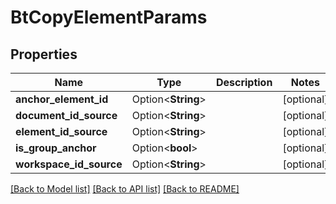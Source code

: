 # BtCopyElementParams

## Properties

Name | Type | Description | Notes
------------ | ------------- | ------------- | -------------
**anchor_element_id** | Option<**String**> |  | [optional]
**document_id_source** | Option<**String**> |  | [optional]
**element_id_source** | Option<**String**> |  | [optional]
**is_group_anchor** | Option<**bool**> |  | [optional]
**workspace_id_source** | Option<**String**> |  | [optional]

[[Back to Model list]](../README.md#documentation-for-models) [[Back to API list]](../README.md#documentation-for-api-endpoints) [[Back to README]](../README.md)


